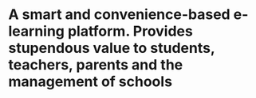 # A smart and convenience-based e-learning platform. Provides stupendous value to students, teachers, parents and the management of schools
